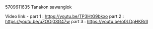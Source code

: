 5709611635 Tanakon sawanglok

Video link - 
part 1 : https://youtu.be/TP3HtG9bkxo
part 2 : https://youtu.be/uZOOj03G47w
part 3 : https://youtu.be/o0LDpHKRrII
